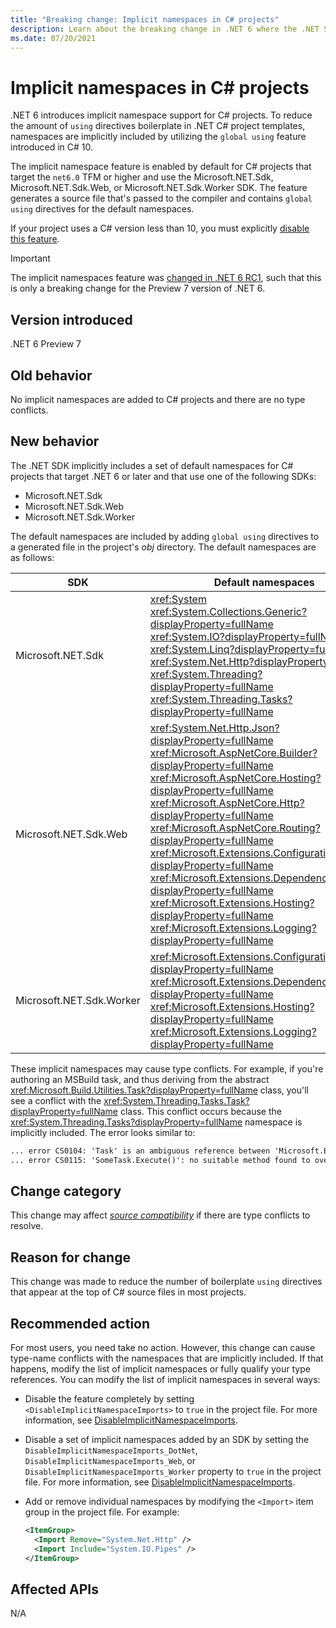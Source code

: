 ```yaml
---
title: "Breaking change: Implicit namespaces in C# projects"
description: Learn about the breaking change in .NET 6 where the .NET SDK implicitly includes some namespaces globally in C# projects.
ms.date: 07/20/2021
---
```

# Implicit namespaces in C# projects

.NET 6 introduces implicit namespace support for C# projects. To reduce the amount of `using` directives boilerplate in .NET C# project templates, namespaces are implicitly included by utilizing the `global using` feature introduced in C# 10.

The implicit namespace feature is enabled by default for C# projects that target the `net6.0` TFM or higher and use the Microsoft.NET.Sdk, Microsoft.NET.Sdk.Web, or Microsoft.NET.Sdk.Worker SDK. The feature generates a source file that's passed to the compiler and contains `global using` directives for the default namespaces.

If your project uses a C# version less than 10, you must explicitly [disable this feature](#recommended-action).

> [!IMPORTANT]
> The implicit namespaces feature was [changed in .NET 6 RC1](implicit-namespaces-rc1.md), such that this is only a breaking change for the Preview 7 version of .NET 6.

## Version introduced

.NET 6 Preview 7

## Old behavior

No implicit namespaces are added to C# projects and there are no type conflicts.

## New behavior

The .NET SDK implicitly includes a set of default namespaces for C# projects that target .NET 6 or later and that use one of the following SDKs:

- Microsoft.NET.Sdk
- Microsoft.NET.Sdk.Web
- Microsoft.NET.Sdk.Worker

The default namespaces are included by adding `global using` directives to a generated file in the project's *obj* directory. The default namespaces are as follows:

| SDK | Default namespaces |
| - | - |
| Microsoft.NET.Sdk | <xref:System><br/><xref:System.Collections.Generic?displayProperty=fullName><br/><xref:System.IO?displayProperty=fullName><br/><xref:System.Linq?displayProperty=fullName><br/><xref:System.Net.Http?displayProperty=fullName><br/><xref:System.Threading?displayProperty=fullName><br/><xref:System.Threading.Tasks?displayProperty=fullName> |
| Microsoft.NET.Sdk.Web | <xref:System.Net.Http.Json?displayProperty=fullName><br/><xref:Microsoft.AspNetCore.Builder?displayProperty=fullName><br/><xref:Microsoft.AspNetCore.Hosting?displayProperty=fullName><br/><xref:Microsoft.AspNetCore.Http?displayProperty=fullName><br/><xref:Microsoft.AspNetCore.Routing?displayProperty=fullName><br/><xref:Microsoft.Extensions.Configuration?displayProperty=fullName><br/><xref:Microsoft.Extensions.DependencyInjection?displayProperty=fullName><br/><xref:Microsoft.Extensions.Hosting?displayProperty=fullName><br/><xref:Microsoft.Extensions.Logging?displayProperty=fullName> |
| Microsoft.NET.Sdk.Worker | <xref:Microsoft.Extensions.Configuration?displayProperty=fullName><br/><xref:Microsoft.Extensions.DependencyInjection?displayProperty=fullName><br/><xref:Microsoft.Extensions.Hosting?displayProperty=fullName><br/><xref:Microsoft.Extensions.Logging?displayProperty=fullName> |

These implicit namespaces may cause type conflicts. For example, if you're authoring an MSBuild task, and thus deriving from the abstract <xref:Microsoft.Build.Utilities.Task?displayProperty=fullName> class, you'll see a conflict with the <xref:System.Threading.Tasks.Task?displayProperty=fullName> class. This conflict occurs because the <xref:System.Threading.Tasks?displayProperty=fullName> namespace is implicitly included. The error looks similar to:

```txt
... error CS0104: 'Task' is an ambiguous reference between 'Microsoft.Build.Utilities.Task' and 'System.Threading.Tasks.Task'
... error CS0115: 'SomeTask.Execute()': no suitable method found to override
```

## Change category

This change may affect [*source compatibility*](../../categories.md#source-compatibility) if there are type conflicts to resolve.

## Reason for change

This change was made to reduce the number of boilerplate `using` directives that appear at the top of C# source files in most projects.

## Recommended action

For most users, you need take no action. However, this change can cause type-name conflicts with the namespaces that are implicitly included. If that happens, modify the list of implicit namespaces or fully qualify your type references. You can modify the list of implicit namespaces in several ways:

- Disable the feature completely by setting `<DisableImplicitNamespaceImports>` to `true` in the project file. For more information, see [DisableImplicitNamespaceImports](../../../project-sdk/msbuild-props.md#disableimplicitnamespaceimports).
- Disable a set of implicit namespaces added by an SDK by setting the `DisableImplicitNamespaceImports_DotNet`, `DisableImplicitNamespaceImports_Web`, or `DisableImplicitNamespaceImports_Worker` property to `true` in the project file. For more information, see [DisableImplicitNamespaceImports](../../../project-sdk/msbuild-props.md#disableimplicitnamespaceimports).
- Add or remove individual namespaces by modifying the `<Import>` item group in the project file. For example:

  ```xml
  <ItemGroup>
    <Import Remove="System.Net.Http" />
    <Import Include="System.IO.Pipes" />
  </ItemGroup>
  ```

## Affected APIs

N/A

<!--

### Affected APIs

Not detectable via API analysis.

### Category

SDK

-->
